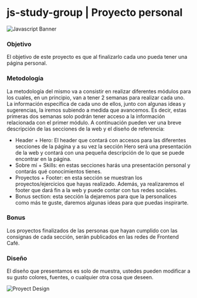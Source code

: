 # js-study-group | Proyecto personal
![Javascript Banner](https://res.cloudinary.com/sebasec/image/upload/v1618258192/Js-Banner_w29a8j.png)

### Objetivo
El objetivo de este proyecto es que al finalizarlo cada uno pueda tener una página personal. 

### Metodología
La metodología del mismo va a consistir en realizar diferentes módulos para los cuales, en un principio, van a tener 2 semanas para realizar cada uno.  La información específica de cada uno de ellos, junto con algunas ideas y sugerencias, la iremos subiendo a medida que avancemos. Es decir, estas primeras dos semanas solo podrán tener acceso a la información relacionada con el primer módulo. A continuación pueden ver una breve descripción de las secciones de la web y el diseño de referencia:

- Header + Hero: El header que contará con accesos para las diferentes secciones de la página y a su vez la sección Hero será una presentación de la web y contará con una pequeña descripción de lo que se puede encontrar en la página. 
- Sobre mí + Skills: en estas secciones harás una presentación personal y contarás qué conocimientos tienes. 
- Proyectos + Footer: en esta sección se muestran los proyectos/ejercicios que hayas realizado. Además, ya realizaremos el footer que dará fin a la web y puede contar con tus redes sociales.
- Bonus section: esta sección la dejaremos para que la personalices como más te guste, daremos algunas ideas para que puedas inspirarte.

### Bonus 
Los proyectos finalizados de las personas que hayan cumplido con las consignas de cada sección, serán publicados en las redes de Frontend Café.

### Diseño
El diseño que presentamos es solo de muestra, ustedes pueden modificar a su gusto colores, fuentes, o cualquier otra cosa que deseen.


![Proyect Design](https://res.cloudinary.com/sebasec/image/upload/v1618262897/ProyectDesign_xl4yqw.png)
